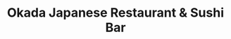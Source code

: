 ---
layout: place
title: Okada Japanese Restaurant & Sushi Bar
permalink: /virginia/ashburn/okada-japanese-restaurant-sushi-bar.html
stateAbbr: VA
stateName: Virginia
cityName: Ashburn
seo:
  type: restaurant
  links: http://www.okadajapaneserestaurant.com/
place_id: ChIJIxP8OFk5tokRPu8zgJlfbTw
photos:
  - name: >-
      places/ChIJIxP8OFk5tokRPu8zgJlfbTw/photos/AeeoHcLm2iTycOWU5Q63qwm17RUKwi_8H3bwKXYKr1Cefzn5OkTYVf0J5u5Aw65dJETKn_zGv2G_jADL19pFZ1OV08hUItpO_9mPZhHv1Q3M3mD_Dtt6U9N-ruWRouO1Do95h7Sg2Ffzy4wng4K8_uiZlKi2rQqt1za4U5VR6WNeugGM2mtPPVm8m3grq363uFXlyxA_NozEdKazpdRfsZZZuMmlcpjgC9CbM2AoZ8cWTCbIr99zPORnOn1EtoTunxCuAgEczi0tuSKrjeJkG-7GdLlZfKRU7IceQLDHV9Bdyb12zA
    widthPx: 1280
    heightPx: 960
    authorAttributions:
      - displayName: Okada Japanese Restaurant & Sushi Bar
        uri: https://maps.google.com/maps/contrib/104030446360192917951
        photoUri: >-
          https://lh3.googleusercontent.com/a-/ALV-UjW56NYq2tlDRZt6Ea460LDsBUQybisrjLZim2ebLf9OvQFG6xIr=s100-p-k-no-mo
    flagContentUri: >-
      https://www.google.com/local/imagery/report/?cb_client=maps_api_places.places_api&image_key=!1e10!2sAF1QipMVhkr9PATlYHUG_Ku1Q2DX5jhlDAArhCSxuCGb&hl=en-US
    googleMapsUri: >-
      https://www.google.com/maps/place//data=!3m4!1e2!3m2!1sAF1QipMVhkr9PATlYHUG_Ku1Q2DX5jhlDAArhCSxuCGb!2e10!4m2!3m1!1s0x89b6395938fc1323:0x3c6d5f998033ef3e
  - name: >-
      places/ChIJIxP8OFk5tokRPu8zgJlfbTw/photos/AeeoHcJXvY1bdoNoBZ0skp3iLDfh6WlKBUX6h9qErFjvee3VBP-XKqn70qS5qJ5oL7_SzfSby3LWJY3HeSWvJMo3--Tt3sKkf2fTLhjwgGJDNH0rhViK8gHwB0RLxOV61R0aQTn17OtrO4-gPvTemWaAIuFEwWh8EGulG3w2-7MDCENBEuu4kKAt-YmMmw79V5ocOUj1tbw_cbxna4UtGinKh1LoySXpPhDNrR1yFdwe6L5PZqN-wA6H8O3Se8YCh0Rt0zZa0tHv52VbNNVPJmigmZ1Ug9c_zPq1nAusJSM8q5z1cA
    widthPx: 960
    heightPx: 1280
    authorAttributions:
      - displayName: Okada Japanese Restaurant & Sushi Bar
        uri: https://maps.google.com/maps/contrib/104030446360192917951
        photoUri: >-
          https://lh3.googleusercontent.com/a-/ALV-UjW56NYq2tlDRZt6Ea460LDsBUQybisrjLZim2ebLf9OvQFG6xIr=s100-p-k-no-mo
    flagContentUri: >-
      https://www.google.com/local/imagery/report/?cb_client=maps_api_places.places_api&image_key=!1e10!2sAF1QipNL3aXoEec-rH4J8fKcRZnWPCi-LvSGrMgitLIH&hl=en-US
    googleMapsUri: >-
      https://www.google.com/maps/place//data=!3m4!1e2!3m2!1sAF1QipNL3aXoEec-rH4J8fKcRZnWPCi-LvSGrMgitLIH!2e10!4m2!3m1!1s0x89b6395938fc1323:0x3c6d5f998033ef3e
  - name: >-
      places/ChIJIxP8OFk5tokRPu8zgJlfbTw/photos/AeeoHcJtbuHUcLRw7fZFSCoF5u8ECmMYtvZQYGrxdFURFuWG_oFKujyWel-Bw23KwD5k4ih6ZC84MSWvIq0oA3z76-9RibJS7EOtmNMBlT5p02xrbg76xydyJcvHaOZ2X2oDkl5VM7ABDtDbb19vS68vNrgMZnfR6oAYOAZKnTJYRDB5nDIT9UuRQZf4ug0yoRw4oAr3XpSVTmAjpFVhvHKSjJR2Vz5UdS8cScKu5olEZF8NKklMmqNnte8SmUgMFVkvxhPtLgG7W7xYrsAXplOazfpDpyTlEXFR3PPdLmD63IObpCVoUD9hrJMiODQzNBo3B-ElD48FaN-HLrPFY7iJgKaWF3IjRNbLDNijaBPs6G-7HkhV-RkDqjGdfHdqNDD1CigL8crcNWBk5jWskTVMKeWqyY4oIKZFnu7By_bvJdzh4Fmv7XfDgQGLfeK7Fw
    widthPx: 1600
    heightPx: 1200
    authorAttributions:
      - displayName: Gary Smith
        uri: https://maps.google.com/maps/contrib/101342454563443770583
        photoUri: >-
          https://lh3.googleusercontent.com/a/ACg8ocIhnRxnld_WgDyCA-e6lsor3wkJjSJyJyc4OxshSZGFv5dyxQ=s100-p-k-no-mo
    flagContentUri: >-
      https://www.google.com/local/imagery/report/?cb_client=maps_api_places.places_api&image_key=!1e10!2sCIABIhADydERiBiqRGfiRAQAA31f&hl=en-US
    googleMapsUri: >-
      https://www.google.com/maps/place//data=!3m4!1e2!3m2!1sCIABIhADydERiBiqRGfiRAQAA31f!2e10!4m2!3m1!1s0x89b6395938fc1323:0x3c6d5f998033ef3e
  - name: >-
      places/ChIJIxP8OFk5tokRPu8zgJlfbTw/photos/AeeoHcIjDNcOZXTwAIMRiuxbOPgXw1aZ_sh4xuZ6up8P4lGWhXKRy_aCDBQIE6qmhCwpK-WzKVhiHfD5ScZmrhRTWuHAvkApJW9mpy80nVrcj8HYTHAr3En19SCmK_KyCedIlfZ5Qxz0qZfTORPmKtWqzUS57MDpjKcO9n-Vi1vzMvkTtNQmF3UnKFOT6EePsXGovs8y2ePJpmlB5BuSCwitYAKF4pSatXV47RvQCMDBWnmVcpK_nmbPJecXtH9-Q9I67RdG0aurKBfQ0toiAzvr-GVQc6I7NXN6vItVs-iBasQ7wi65euY7VaC9_u630YIsr0VWUCKhLv9tQiA1XkgabvN1UMqaL9MHyG4Cj1NvuBWWjUUQK9_KoA7iHAuJ5VM7vvmziST39KCeIx6Yw1Cc3v_aE30VxEbQPjYSDEwDjhke6g
    widthPx: 3600
    heightPx: 4800
    authorAttributions:
      - displayName: Becky
        uri: https://maps.google.com/maps/contrib/106826446011488073953
        photoUri: >-
          https://lh3.googleusercontent.com/a-/ALV-UjUZjNRVYtrWiXFK6Un0_ZlSMkLL85oVLfIPoam8JLNY8OwD8wo=s100-p-k-no-mo
    flagContentUri: >-
      https://www.google.com/local/imagery/report/?cb_client=maps_api_places.places_api&image_key=!1e10!2sCIHM0ogKEICAgIC_j7OCbQ&hl=en-US
    googleMapsUri: >-
      https://www.google.com/maps/place//data=!3m4!1e2!3m2!1sCIHM0ogKEICAgIC_j7OCbQ!2e10!4m2!3m1!1s0x89b6395938fc1323:0x3c6d5f998033ef3e
  - name: >-
      places/ChIJIxP8OFk5tokRPu8zgJlfbTw/photos/AeeoHcJ7ZyRUTKdZuvKw00kj-12KVKyVO6lU7V9gJqzQEcrvqFYDgttN5E_mpnHVf_3hM7uQ-Y5kEMgUCt9MOwX-jnTSikr6W0pdUnvd2--B2NivABsWBAC3mvGWAau2U9kFkzupy63Nu_6bBjIzEOsY791MCGliJ4NNKJbi8ekOfAEFTzBiy2Cn27NEDQ5I7OKxkDpeqMonD-8E1ZL0-9JM3zf4gvmeZaIpW9MhvRK7x4ekt0dN43aCRTUMsY3FrBhQ39b-rDOwf0m42Z_T5A61JDravO1MTsyQCBTKKGFHF4sL6J7x_Sm4Fd6or1q6jjxMzimYI29M_wLXZXlxRaaHgOVHZHlhCK3iEme0WzvRUqpUn8fH7nGwzZKmvuPfclFZsUVTLye32Ow0jClKGv7036iIqtOW0rmZOj2UCrZWOnuaXwY2kYb7vXF8EasG9w
    widthPx: 1280
    heightPx: 964
    authorAttributions:
      - displayName: Andrea Frizzell
        uri: https://maps.google.com/maps/contrib/111181354496685107099
        photoUri: >-
          https://lh3.googleusercontent.com/a/ACg8ocIM5Xso_sTWmmQTQ0A4WN94lr15yUHelBHVCkqtpRQWG7r9=s100-p-k-no-mo
    flagContentUri: >-
      https://www.google.com/local/imagery/report/?cb_client=maps_api_places.places_api&image_key=!1e10!2sCIABIhADycKzBSQLDGfjsQgACIzd&hl=en-US
    googleMapsUri: >-
      https://www.google.com/maps/place//data=!3m4!1e2!3m2!1sCIABIhADycKzBSQLDGfjsQgACIzd!2e10!4m2!3m1!1s0x89b6395938fc1323:0x3c6d5f998033ef3e
  - name: >-
      places/ChIJIxP8OFk5tokRPu8zgJlfbTw/photos/AeeoHcKvXT6JTiwyaBfAy_eJ44sYgYD1Dk2Aq-BByQTwWggdeWOMqINVZXunPXXSQfLMgmP04WhDn98wA396i538A4caV2glfOk8ScrU97hH08jtfAZ09PNwV_-kKEYkjNOOovH7wltQDQbqoGG-wy0m3S11cJapO_lSlowayGhJffGdi9rsnX_f9VpY6nZmlA_-hWBpQyFI3pIohzZz8Lj3ntWsQstySYW1WIpj1rau2eIHIDQ9R4AT9-zh_DNs1sbpsFNpM7jzJPRpMxLntFgeVaYv3RMjrhhlMVAHWEG0cT_GZNRESmFdrhEsF0hMoSqTJ-vXv0oqv7bbpdVrUDggjIdzxFNifsu3jSBnBn47J08GAWH1SMeD86Bf0gB18dRvO801YADgEG6jJYjfQVyoPu4hW0UEXo3dAPS413420qjqXg
    widthPx: 4032
    heightPx: 3024
    authorAttributions:
      - displayName: Jan Hrivnak
        uri: https://maps.google.com/maps/contrib/103438882288554729873
        photoUri: >-
          https://lh3.googleusercontent.com/a-/ALV-UjWLXHH9Jj_KfOHFRAYZyF39g_JyFpx1up8cx8wTRLn-H-4xHP0=s100-p-k-no-mo
    flagContentUri: >-
      https://www.google.com/local/imagery/report/?cb_client=maps_api_places.places_api&image_key=!1e10!2sCIHM0ogKEICAgICn0KvaTQ&hl=en-US
    googleMapsUri: >-
      https://www.google.com/maps/place//data=!3m4!1e2!3m2!1sCIHM0ogKEICAgICn0KvaTQ!2e10!4m2!3m1!1s0x89b6395938fc1323:0x3c6d5f998033ef3e
  - name: >-
      places/ChIJIxP8OFk5tokRPu8zgJlfbTw/photos/AeeoHcJ7KeVX6mCtKGp2nceuLOqcBi11T4KMooowbugFlPnm7FeDKYzPZW8k4LqRmoIACB98H7YAp7o0NYlCu3QyoD1Ps7yowc4-IJgyNiIc7HLFmM5vt3qRryj0j0sRNn49kOyWkXy2fss4egyAHDTXBN02r3g62qbDVWCsuaez6d-U6lNWZVAiPkcA6ymINAS51UAKAWYbfc-kuxgaST1ZEJn9ghWHNBc1UfMTbbYw7UEx3dFDETZRAt_BRvnGbLKBiA7I6fgjKZH7pAw-W-petIh1zjBAkApzNrljuVPIUxlTANq1GXsZWM_ifgZBw27NLysIaT2ijJ6ehoKR1KiSiXVQgd92EJdiaLeCmrBBN5dBnODc1eOYfS4UqCGaj8zKpdU4fg7QnRz0ZtcRiVKC6phT5EDHnIwOlYKJDVI4kwc
    widthPx: 4032
    heightPx: 3024
    authorAttributions:
      - displayName: Pedro Sorto
        uri: https://maps.google.com/maps/contrib/106499547880541304630
        photoUri: >-
          https://lh3.googleusercontent.com/a-/ALV-UjWIj7AhOvM8DyCXEeQVBn8mKCZ7dxeV_0ZAHtPnxceWE08pbL3D=s100-p-k-no-mo
    flagContentUri: >-
      https://www.google.com/local/imagery/report/?cb_client=maps_api_places.places_api&image_key=!1e10!2sCIHM0ogKEICAgICLvdbGDQ&hl=en-US
    googleMapsUri: >-
      https://www.google.com/maps/place//data=!3m4!1e2!3m2!1sCIHM0ogKEICAgICLvdbGDQ!2e10!4m2!3m1!1s0x89b6395938fc1323:0x3c6d5f998033ef3e
  - name: >-
      places/ChIJIxP8OFk5tokRPu8zgJlfbTw/photos/AeeoHcKODTaISaEgIGY4WsdmyVn6kv86zXfz2REi7GLju_XKKvon5OCoTej16ChsRulg092HT1H6c_McSmVSa8mx0B7VEpOxgB9xJA-s_L2dgxMYygavBhRiOpX7rs5QzknZndz61QFrNB4J090LlMWpZG7xRDy0Ad94AC29UW54sSZ0JfFvtC-CeiDMBky25Nctlay-mdo_cDa_fZMdFqixXA6DW95Kb-W_TR21-1bqHJPqyn0vcKn4NKMGFmk8NeKX5yphmVaodJXl02AcgqMFgl2zyW61Ze0N9WmJ6TJstN506jmbcs1eD3ygMd5YupJ8DNt7RrUOB7YrO18oDRKlQeenuBATOb2UXkNt4lPR_oKjHFtGtumVnSh7LRe07B-6V6GBVYq6wvowOlN9aE79NCxNI-_DKxnk8cBA4pH5bmEPFt9o
    widthPx: 3024
    heightPx: 4032
    authorAttributions:
      - displayName: Kevin L
        uri: https://maps.google.com/maps/contrib/100729051885589292794
        photoUri: >-
          https://lh3.googleusercontent.com/a/ACg8ocJMXT7TERfur8EsxR3oLQ2pXOm9lBqdG2R2bEXlSYfIOiQL9w=s100-p-k-no-mo
    flagContentUri: >-
      https://www.google.com/local/imagery/report/?cb_client=maps_api_places.places_api&image_key=!1e10!2sCIHM0ogKEICAgIChpfOPswE&hl=en-US
    googleMapsUri: >-
      https://www.google.com/maps/place//data=!3m4!1e2!3m2!1sCIHM0ogKEICAgIChpfOPswE!2e10!4m2!3m1!1s0x89b6395938fc1323:0x3c6d5f998033ef3e
  - name: >-
      places/ChIJIxP8OFk5tokRPu8zgJlfbTw/photos/AeeoHcL_IPgsUrmL5c6smg8JizjhXls4Gl-KQa7UzZStFVIBN_WySc97nSFkjAwnHwgqq7HpfeB8zuAoEFhHWBYnngqoheo-oC-YpCEpABEw-c7HrjFOcdGLrRK-_lqM-q-NbvETUbDnu9DMI_UB6rEAXDdds5yLboTwm-YCQIBd2nVKlDWD6JI6QDLfe_ZEGgdXdv-9eZ1gTPeK44bB49Y2qlgXI9sEIP9WAUdTpvh9LU189VygwYAZ79bDV7ZLnuHQZ333sAE68hdIFgsGwSvfLEtxg0-HeS9E8TAz4WJLtV7w0rNvtH2qYQoe2eEm8Td3-ZcLQLqoAoPQFZp5h7qtcf6D2LvxRHFXN5mhU6PlX0IWpLV60n1GiZgHpZNLJ2E7233my0U_U_3rZtC2JWSfPzjR_js4U5onA97TcXE_Bvhpx70H
    widthPx: 4032
    heightPx: 3024
    authorAttributions:
      - displayName: Victor Wang
        uri: https://maps.google.com/maps/contrib/110371788462060280274
        photoUri: >-
          https://lh3.googleusercontent.com/a-/ALV-UjU9YaKA5V6g39z0bHdV91QZTEBrhW6BNNM0Z74AsIofZjIVoTuZ=s100-p-k-no-mo
    flagContentUri: >-
      https://www.google.com/local/imagery/report/?cb_client=maps_api_places.places_api&image_key=!1e10!2sCIHM0ogKEICAgICCl8uJlQE&hl=en-US
    googleMapsUri: >-
      https://www.google.com/maps/place//data=!3m4!1e2!3m2!1sCIHM0ogKEICAgICCl8uJlQE!2e10!4m2!3m1!1s0x89b6395938fc1323:0x3c6d5f998033ef3e
  - name: >-
      places/ChIJIxP8OFk5tokRPu8zgJlfbTw/photos/AeeoHcKHqWosEeGn4CSCum8-6g13qaZTnPkzKFp_cq71W5T9Iw-wtaA7nwoJnxCq7xbD4R53Z_sB7fFgG7xeDjvOtcw9HyQS2iqs6swCyzpZKgNryxp3Gh8QeYydD07-i7AcvWf5hx9yg3d5R2XhxOgzOD0rtOsc8yOfOeMQl-uX3lW_2Vpt9RWfucJ6SSLrnNUjlyeOEGiY9xMa_POKGhG_2a1zUQ7J0yZeWlPMq5sI7HQk3y8QHnLwx3NLV6uHc3h4GlqTjJ7G1Yz9WZCSovXB0Y7urn4lRAZZyTsNbW1gy28cT4lDKPhxucqOK03Ap99_UK6uTcnrwJedYUm8UXJWI9S27e845uuAAq3UMXpCoaD3s_NN49Pn_PpaNKPS59WL1hkEf6APIWBgmpe59k6fnO0xhD8x9b8d7jSUGb1ovG1BREg
    widthPx: 2540
    heightPx: 2382
    authorAttributions:
      - displayName: Jack Tupp
        uri: https://maps.google.com/maps/contrib/109000929263543551783
        photoUri: >-
          https://lh3.googleusercontent.com/a-/ALV-UjWhEpqW2N_pHu4gE1itPRgNa-kciBP0HIpQkS_yfUNtyVP5rDY9bA=s100-p-k-no-mo
    flagContentUri: >-
      https://www.google.com/local/imagery/report/?cb_client=maps_api_places.places_api&image_key=!1e10!2sCIHM0ogKEICAgIDd-obzhgE&hl=en-US
    googleMapsUri: >-
      https://www.google.com/maps/place//data=!3m4!1e2!3m2!1sCIHM0ogKEICAgIDd-obzhgE!2e10!4m2!3m1!1s0x89b6395938fc1323:0x3c6d5f998033ef3e
address: 20357 Exchange St, Ashburn, VA 20147, USA
street: 20357 Exchange St
city: Ashburn
state: VA
zip: '20147'
country: USA
neighborhood: null
latitude: '39.052912'
longitude: '-77.454343'
accessibility_options:
  wheelchairAccessibleParking: true
  wheelchairAccessibleEntrance: true
  wheelchairAccessibleRestroom: true
  wheelchairAccessibleSeating: true
business_status: OPERATIONAL
name: Okada Japanese Restaurant & Sushi Bar
google_maps_links:
  directionsUri: >-
    https://www.google.com/maps/dir//''/data=!4m7!4m6!1m1!4e2!1m2!1m1!1s0x89b6395938fc1323:0x3c6d5f998033ef3e!3e0
  placeUri: https://maps.google.com/?cid=4354241527622659902
  writeAReviewUri: >-
    https://www.google.com/maps/place//data=!4m3!3m2!1s0x89b6395938fc1323:0x3c6d5f998033ef3e!12e1
  reviewsUri: >-
    https://www.google.com/maps/place//data=!4m4!3m3!1s0x89b6395938fc1323:0x3c6d5f998033ef3e!9m1!1b1
  photosUri: >-
    https://www.google.com/maps/place//data=!4m3!3m2!1s0x89b6395938fc1323:0x3c6d5f998033ef3e!10e5
primary_type: Japanese Restaurant
opening_hours:
  regular: null
  current: null
secondary_opening_hours:
  regular:
    weekdayDescriptions: null
    type: null
  current:
    weekdayDescriptions: null
    type: null
phone: (703) 723-3628
price_level: PRICE_LEVEL_MODERATE
price_range: $20 &ndash; $30
rating: '4.1'
rating_count: 0
website: http://www.okadajapaneserestaurant.com/
description: >-
  Discover Okada in Ashburn, VA$$$Nestled in the heart of Ashburn, VA, Okada
  Japanese Restaurant & Sushi Bar offers a delightful array of Japanese cuisine
  that highlights fresh sushi, hibachi favorites, and flavorful ramen in a
  modern, relaxed setting. This spot stands out for its trendy atmosphere, where
  diners can enjoy well-prepared dishes that blend traditional flavors with
  contemporary presentation, making it a go-to for those seeking authentic
  Japanese dining options nearby. Accessibility features like
  wheelchair-friendly entrances and seating ensure a welcoming experience for
  all visitors, while the menu caters to a variety of tastes with vegetarian
  choices and a selection of beverages including sake and cocktails. The
  restaurant's moderate pricing provides good value for quality meals, appealing
  to anyone exploring top-rated sushi restaurants in the area.
generative_summary: >-
  Discover Okada in Ashburn, VA$$$Nestled in the heart of Ashburn, VA, Okada
  Japanese Restaurant & Sushi Bar offers a delightful array of Japanese cuisine
  that highlights fresh sushi, hibachi favorites, and flavorful ramen in a
  modern, relaxed setting. This spot stands out for its trendy atmosphere, where
  diners can enjoy well-prepared dishes that blend traditional flavors with
  contemporary presentation, making it a go-to for those seeking authentic
  Japanese dining options nearby. Accessibility features like
  wheelchair-friendly entrances and seating ensure a welcoming experience for
  all visitors, while the menu caters to a variety of tastes with vegetarian
  choices and a selection of beverages including sake and cocktails. The
  restaurant's moderate pricing provides good value for quality meals, appealing
  to anyone exploring top-rated sushi restaurants in the area.
generative_disclosure: Summarized by AI using the Grok-3-Mini model.
reviews:
  - name: >-
      places/ChIJIxP8OFk5tokRPu8zgJlfbTw/reviews/ChdDSUhNMG9nS0VJQ0FnSUNUNW9QUy13RRAB
    relativePublishTimeDescription: a month ago
    rating: 5
    text:
      text: >-
        UPDATE: We’ve been back twice and both times were superb! I don’t know
        if the dinner portions are higher but we definitely had more rice this
        time and meat. 10/10 Recommend🤌🏾

        Food was delicious! We thought it was going to be the cook in front of
        you type hibachi but it wasn’t. The only thing criticism we had was the
        amount of fried rice that comes with your meal. About 1/2 a cup more
        would’ve been ideal.
      languageCode: en
    originalText:
      text: >-
        UPDATE: We’ve been back twice and both times were superb! I don’t know
        if the dinner portions are higher but we definitely had more rice this
        time and meat. 10/10 Recommend🤌🏾

        Food was delicious! We thought it was going to be the cook in front of
        you type hibachi but it wasn’t. The only thing criticism we had was the
        amount of fried rice that comes with your meal. About 1/2 a cup more
        would’ve been ideal.
      languageCode: en
    authorAttribution:
      displayName: Tony Vawnz
      uri: https://www.google.com/maps/contrib/115774256375108605104/reviews
      photoUri: >-
        https://lh3.googleusercontent.com/a-/ALV-UjV25W08U0tJ0NLFfeDN3mmADQ_RK1dpG9axqt2Xlw0mAWPVMCao=s128-c0x00000000-cc-rp-mo-ba5
    publishTime: '2025-03-06T01:32:36.457939Z'
    flagContentUri: >-
      https://www.google.com/local/review/rap/report?postId=ChdDSUhNMG9nS0VJQ0FnSUNUNW9QUy13RRAB&d=17924085&t=1
    googleMapsUri: >-
      https://www.google.com/maps/reviews/data=!4m6!14m5!1m4!2m3!1sChdDSUhNMG9nS0VJQ0FnSUNUNW9QUy13RRAB!2m1!1s0x89b6395938fc1323:0x3c6d5f998033ef3e
  - name: >-
      places/ChIJIxP8OFk5tokRPu8zgJlfbTw/reviews/ChdDSUhNMG9nS0VJQ0FnTURnakpxdXpBRRAB
    relativePublishTimeDescription: a month ago
    rating: 4
    text:
      text: >-
        Okada is a Pretty decent Japanese restaurant that serves Sushi and
        Ramen.


        I stopped by on a winter weekend while visiting the One Loudoun area.


        I ordered the D49. Spicy Chicken Miso Ramen Dinner as I came at 3 PM
        which was a little after the dinner hours.


        It was pretty good. Came with bamboo shoots, seaweed, and boiled egg and
        the spicy chili sauce on the side. I asked for it on side as I wanted to
        experience the taste w/o spice and then add it myself if needed.


        Overall, it was pretty tasty. Nothing outstanding, but maybe my taste
        buds weren’t functioning. It was not bad overall, and was filling as I
        hadn’t a proper breakfast even. I would rate it 7/10.


        Not bad, and the cost for dine-in was a little over $20, which wasn’t
        bad but not cheap either. For the service, I’ll give it a pass.


        Overall, impressed with this Japanese restaurant and hopefully will be
        back to try something else on the menu, if I find myself in the One
        Loudoun area again.
      languageCode: en
    originalText:
      text: >-
        Okada is a Pretty decent Japanese restaurant that serves Sushi and
        Ramen.


        I stopped by on a winter weekend while visiting the One Loudoun area.


        I ordered the D49. Spicy Chicken Miso Ramen Dinner as I came at 3 PM
        which was a little after the dinner hours.


        It was pretty good. Came with bamboo shoots, seaweed, and boiled egg and
        the spicy chili sauce on the side. I asked for it on side as I wanted to
        experience the taste w/o spice and then add it myself if needed.


        Overall, it was pretty tasty. Nothing outstanding, but maybe my taste
        buds weren’t functioning. It was not bad overall, and was filling as I
        hadn’t a proper breakfast even. I would rate it 7/10.


        Not bad, and the cost for dine-in was a little over $20, which wasn’t
        bad but not cheap either. For the service, I’ll give it a pass.


        Overall, impressed with this Japanese restaurant and hopefully will be
        back to try something else on the menu, if I find myself in the One
        Loudoun area again.
      languageCode: en
    authorAttribution:
      displayName: Ritvik Nag
      uri: https://www.google.com/maps/contrib/115125010633237882853/reviews
      photoUri: >-
        https://lh3.googleusercontent.com/a-/ALV-UjXYKBZdIiskXBa0M24MRX_tZXKb7XOhVol5nm2EH8CD97XRtm_i=s128-c0x00000000-cc-rp-mo-ba5
    publishTime: '2025-02-22T23:08:04.816904Z'
    flagContentUri: >-
      https://www.google.com/local/review/rap/report?postId=ChdDSUhNMG9nS0VJQ0FnTURnakpxdXpBRRAB&d=17924085&t=1
    googleMapsUri: >-
      https://www.google.com/maps/reviews/data=!4m6!14m5!1m4!2m3!1sChdDSUhNMG9nS0VJQ0FnTURnakpxdXpBRRAB!2m1!1s0x89b6395938fc1323:0x3c6d5f998033ef3e
  - name: >-
      places/ChIJIxP8OFk5tokRPu8zgJlfbTw/reviews/ChZDSUhNMG9nS0VJQ0FnSUNfajdPQ0RREAE
    relativePublishTimeDescription: 2 months ago
    rating: 5
    text:
      text: >-
        Stopped in here for dinner on New Year’s Day.  Staff was very courteous
        and friendly.  Server helped explain some of the different ramens. 
        Everything was delicious and beautifully presented. Menu had a lot of
        choices.
      languageCode: en
    originalText:
      text: >-
        Stopped in here for dinner on New Year’s Day.  Staff was very courteous
        and friendly.  Server helped explain some of the different ramens. 
        Everything was delicious and beautifully presented. Menu had a lot of
        choices.
      languageCode: en
    authorAttribution:
      displayName: Becky
      uri: https://www.google.com/maps/contrib/106826446011488073953/reviews
      photoUri: >-
        https://lh3.googleusercontent.com/a-/ALV-UjUZjNRVYtrWiXFK6Un0_ZlSMkLL85oVLfIPoam8JLNY8OwD8wo=s128-c0x00000000-cc-rp-mo-ba5
    publishTime: '2025-01-20T01:35:03.420500Z'
    flagContentUri: >-
      https://www.google.com/local/review/rap/report?postId=ChZDSUhNMG9nS0VJQ0FnSUNfajdPQ0RREAE&d=17924085&t=1
    googleMapsUri: >-
      https://www.google.com/maps/reviews/data=!4m6!14m5!1m4!2m3!1sChZDSUhNMG9nS0VJQ0FnSUNfajdPQ0RREAE!2m1!1s0x89b6395938fc1323:0x3c6d5f998033ef3e
  - name: >-
      places/ChIJIxP8OFk5tokRPu8zgJlfbTw/reviews/ChdDSUhNMG9nS0VJQ0FnSUNuMEt2YWxRRRAB
    relativePublishTimeDescription: 6 months ago
    rating: 5
    text:
      text: >-
        It’s a very busy place so we recommend to make a reservation or you may
        be lucky to get seated at the high sushi table.


        Sushi is being made right in front of you so it’s nice to watch it being
        made.


        Food is delicious, at least the options we ordered.


        There is a parking house across the street but it’s busy as well so be
        ready to drive a couple of floors up to find your spot.


        One Loudoun is getting too overcrowded and so is this place.


        Prices are a bit higher for the size of the portions but again, you are
        paying the One Loudoun premium.
      languageCode: en
    originalText:
      text: >-
        It’s a very busy place so we recommend to make a reservation or you may
        be lucky to get seated at the high sushi table.


        Sushi is being made right in front of you so it’s nice to watch it being
        made.


        Food is delicious, at least the options we ordered.


        There is a parking house across the street but it’s busy as well so be
        ready to drive a couple of floors up to find your spot.


        One Loudoun is getting too overcrowded and so is this place.


        Prices are a bit higher for the size of the portions but again, you are
        paying the One Loudoun premium.
      languageCode: en
    authorAttribution:
      displayName: Jan Hrivnak
      uri: https://www.google.com/maps/contrib/103438882288554729873/reviews
      photoUri: >-
        https://lh3.googleusercontent.com/a-/ALV-UjWLXHH9Jj_KfOHFRAYZyF39g_JyFpx1up8cx8wTRLn-H-4xHP0=s128-c0x00000000-cc-rp-mo-ba4
    publishTime: '2024-09-21T23:16:11.119497Z'
    flagContentUri: >-
      https://www.google.com/local/review/rap/report?postId=ChdDSUhNMG9nS0VJQ0FnSUNuMEt2YWxRRRAB&d=17924085&t=1
    googleMapsUri: >-
      https://www.google.com/maps/reviews/data=!4m6!14m5!1m4!2m3!1sChdDSUhNMG9nS0VJQ0FnSUNuMEt2YWxRRRAB!2m1!1s0x89b6395938fc1323:0x3c6d5f998033ef3e
  - name: >-
      places/ChIJIxP8OFk5tokRPu8zgJlfbTw/reviews/ChZDSUhNMG9nS0VJQ0FnTUNBcWZyZE5REAE
    relativePublishTimeDescription: 2 months ago
    rating: 5
    text:
      text: >-
        I came in here for a sushi dinner 💕

        I got the Veg Combo with 3 different veg sushi rolls and a salad, and I
        got the Lychee Mojito.

        The server was really sweet and I asked her about recommendations, being
        a vegetarian and she patiently answered my questions.

        The sushi was delicious, the Mojito was refreshing and I would totally
        recommend the restaurant to all sushi lovers.
      languageCode: en
    originalText:
      text: >-
        I came in here for a sushi dinner 💕

        I got the Veg Combo with 3 different veg sushi rolls and a salad, and I
        got the Lychee Mojito.

        The server was really sweet and I asked her about recommendations, being
        a vegetarian and she patiently answered my questions.

        The sushi was delicious, the Mojito was refreshing and I would totally
        recommend the restaurant to all sushi lovers.
      languageCode: en
    authorAttribution:
      displayName: Simmie K
      uri: https://www.google.com/maps/contrib/104075600231152322569/reviews
      photoUri: >-
        https://lh3.googleusercontent.com/a/ACg8ocItUN9tFWHeEIvlf1XMh_7UXyxLpdUEne-ho54J7XJ9KHRG-uE=s128-c0x00000000-cc-rp-mo-ba3
    publishTime: '2025-02-02T09:32:01.018314Z'
    flagContentUri: >-
      https://www.google.com/local/review/rap/report?postId=ChZDSUhNMG9nS0VJQ0FnTUNBcWZyZE5REAE&d=17924085&t=1
    googleMapsUri: >-
      https://www.google.com/maps/reviews/data=!4m6!14m5!1m4!2m3!1sChZDSUhNMG9nS0VJQ0FnTUNBcWZyZE5REAE!2m1!1s0x89b6395938fc1323:0x3c6d5f998033ef3e
review_summary: >-
  What Customers Are Saying$$$Visitors to Okada often rave about the tasty sushi
  and ramen dishes that deliver a satisfying mix of flavors and fresh
  ingredients, making it a solid pick for casual Japanese meals. Many appreciate
  the friendly service and helpful recommendations from staff, which enhance the
  overall dining experience without any major complaints. While some note that
  portions could be a bit more generous, the variety on the menu keeps things
  exciting for groups or individuals looking for something different. The lively
  atmosphere and efficient operations, even during busy times, add to its charm,
  encouraging repeat visits for those in the mood for reliable, enjoyable eats.
  Overall, it's a welcoming place that earns praise for its balance of quality
  and affordability, ideal for anyone hunting for great sushi spots nearby.
review_disclosure: Summarized by AI using the Grok-3-Mini model.
parking_options:
  freeParkingLot: true
  freeStreetParking: true
  valetParking: false
  freeGarageParking: true
payment_options:
  acceptsCreditCards: true
  acceptsDebitCards: true
  acceptsCashOnly: false
allow_dogs: null
curbside_pickup: null
delivery: true
dine_in: true
good_for_children: true
good_for_groups: true
good_for_sports: null
live_music: true
menu_for_children: true
outdoor_seating: true
reservable: true
restroom: true
serves_beer: true
serves_breakfast: false
serves_brunch: false
serves_cocktails: true
serves_coffee: true
serves_dinner: true
serves_dessert: true
serves_lunch: true
serves_vegetarian_food: true
serves_wine: true
takeout: true
update_category: pro
places_description: >-
  Modern spot for sushi, hibachi dishes & other Japanese food, plus a full bar
  with a variety of sake.

---